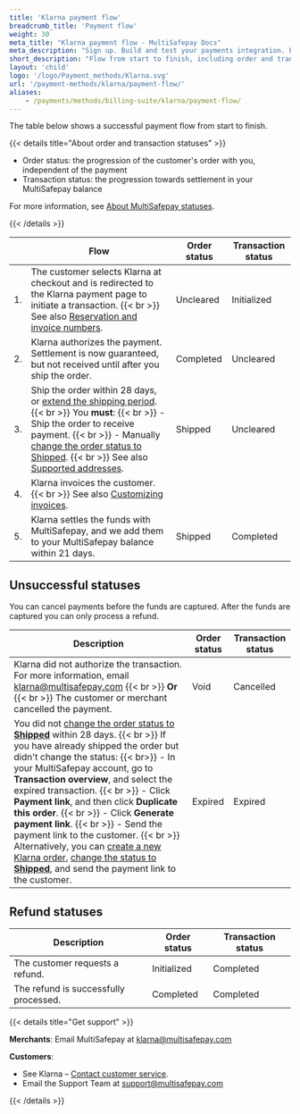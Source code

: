 ```yaml
---
title: 'Klarna payment flow'
breadcrumb_title: 'Payment flow'
weight: 30
meta_title: "Klarna payment flow - MultiSafepay Docs"
meta_description: "Sign up. Build and test your payments integration. Explore our products and services. Use our API reference, SDKs, and wrappers. Get support."
short_description: "Flow from start to finish, including order and transaction status changes"
layout: 'child'
logo: '/logo/Payment_methods/Klarna.svg'
url: '/payment-methods/klarna/payment-flow/'
aliases:
    - /payments/methods/billing-suite/klarna/payment-flow/
---
```


The table below shows a successful payment flow from start to finish.  

{{< details title="About order and transaction statuses" >}}

- Order status: the progression of the customer's order with you, independent of the payment
- Transaction status: the progression towards settlement in your MultiSafepay balance

For more information, see [About MultiSafepay statuses](/payments/multisafepay-statuses/).

{{< /details >}}

|        | Flow      | Order status | Transaction status |
|------|---|---|------|
| 1. | The customer selects Klarna at checkout and is redirected to the Klarna payment page to initiate a transaction. {{< br >}} See also [Reservation and invoice numbers](/payments/methods/billing-suite/klarna/user-guide/reservation-and-invoice-number/). | Uncleared   | Initialized  |
| 2. | Klarna authorizes the payment. Settlement is now guaranteed, but not received until after you ship the order. | Completed  | Uncleared  |
| 3. | Ship the order within 28 days, or [extend the shipping period](/payments/methods/billing-suite/klarna/user-guide/extending-shipping-period/). {{< br >}} You **must**: {{< br >}} - Ship the order to receive payment. {{< br >}} - Manually [change the order status to Shipped](/payments/methods/billing-suite/klarna/user-guide/changing-order-status-to-shipped/). {{< br >}} See also [Supported addresses](/payments/methods/billing-suite/klarna/user-guide/supported-addresses/). | Shipped | Uncleared |
| 4. | Klarna invoices the customer. {{< br >}} See also [Customizing invoices](/payments/methods/billing-suite/klarna/user-guide/customizing-invoices/). | | |
| 5. | Klarna settles the funds with MultiSafepay, and we add them to your MultiSafepay balance within 21 days. | Shipped    | Completed  |

## Unsuccessful statuses
You can cancel payments before the funds are captured. After the funds are captured you can only process a refund.

| Description                      | Order status      | Transaction status |
|------|----|----|
| Klarna did not authorize the transaction. For more information, email <klarna@multisafepay.com> {{< br >}} **Or** {{< br >}} The customer or merchant cancelled the payment.    | Void   | Cancelled |
| You did not [change the order status to **Shipped**](/payment-methods/klarna/changing-order-status-to-shipped/) within 28 days. {{< br >}} If you have already shipped the order but didn't change the status: {{< br>}} - In your MultiSafepay account, go to **Transaction overview**, and select the expired transaction. {{< br >}} - Click **Payment link**, and then click **Duplicate this order**. {{< br >}} - Click **Generate payment link**. {{< br >}} - Send the payment link to the customer. {{< br >}} Alternatively, you can [create a new Klarna order](/api/#klarna), [change the status to **Shipped**](/payment-methods/klarna/changing-order-status-to-shipped/), and send the payment link to the customer. | Expired    | Expired    |


## Refund statuses

| Description  | Order status      | Transaction status |
|-----|----|------|
| The customer requests a refund. | Initialized    | Completed   |
| The refund is successfully processed.  | Completed      | Completed   |

{{< details title="Get support" >}} 

**Merchants**: Email MultiSafepay at <klarna@multisafepay.com>


**Customers**:

- See Klarna – [Contact customer service](https://www.klarna.com/international/contact-customer-service).
- Email the Support Team at <support@multisafepay.com>


{{< /details >}}
